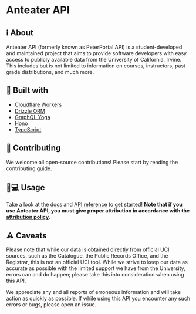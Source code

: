 # Anteater API

## ℹ️ About

Anteater API (formerly known as PeterPortal API) is a student-developed and maintained project that aims to provide software developers with easy access to publicly available data from the University of California, Irvine. This includes but is not limited to information on courses, instructors, past grade distributions, and much more.

## 🔨 Built with

- [Cloudflare Workers](https://workers.cloudflare.com/)
- [Drizzle ORM](https://orm.drizzle.team)
- [GraphQL Yoga](https://the-guild.dev/graphql/yoga-server)
- [Hono](https://hono.dev)
- [TypeScript](https://www.typescriptlang.org/)

## 🤝 Contributing

We welcome all open-source contributions! Please start by reading the contributing guide.

## 🧑💻 Usage

Take a look at the [docs](https://docs.icssc.club/docs/developer/anteaterapi) and [API reference](https://anteaterapi.com/reference) to get started! **Note that if you use Anteater API, you must give proper attribution in accordance with the [attribution policy](https://docs.icssc.club/docs/developer/anteaterapi/attribution-policy)**.

## ⚠️ Caveats

Please note that while our data is obtained directly from official UCI sources, such as the Catalogue, the Public Records Office, and the Registrar, this is not an official UCI tool. While we strive to keep our data as accurate as possible with the limited support we have from the University, errors can and do happen; please take this into consideration when using this API.

We appreciate any and all reports of erroneous information and will take action as quickly as possible. If while using this API you encounter any such errors or bugs, please open an issue.

